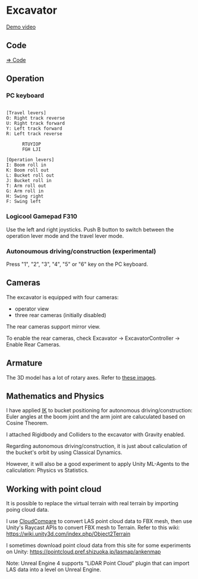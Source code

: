 # Excavator

[Demo video](https://www.youtube.com/watch?v=0X4c5gxU6-A)

## Code

[=> Code](../Excavator)

## Operation

### PC keyboard

```

[Travel levers]
O: Right track reverse
U: Right track forward
Y: Left track forward
R: Left track reverse

      RTUYIOP
      FGH LJI
  
[Operation levers]
I: Boom roll in
K: Boom roll out
L: Bucket roll out
J: Bucket roll in
T: Arm roll out
G: Arm roll in
H: Swing right
F: Swing left

```

### Logicool Gamepad F310

Use the left and right joysticks. Push B button to switch between the operation lever mode and the travel lever mode.

### Autonoumous driving/construction (experimental)

Press "1", "2", "3", "4", "5" or "6" key on the PC keyboard.

## Cameras

The excavator is equipped with four cameras:
- operator view
- three rear cameras (initially disabled)

The rear cameras support mirror view.

To enable the rear cameras, check Excavator -> ExcavatorController -> Enable Rear Cameras.

## Armature

The 3D model has a lot of rotary axes. Refer to [these images](./geometry).

## Mathematics and Physics

I have applied [IK](./jupyter/IK.ipynb) to bucket positioning for autonomous driving/construction: Euler angles at the boom joint and the arm joint are caluculated based on Cosine Theorem.

I attached Rigidbody and Colliders to the excavator with Gravity enabled.

Regarding autonomous driving/construction, it is just about caliculation of the bucket's orbit by using Classical Dynamics.

However, it will also be a good experiment to apply Unity ML-Agents to the caliculation: Physics vs Statistics.

## Working with point cloud

It is possible to replace the virtual terrain with real terrain by importing poing cloud data.

I use [CloudCompare](https://www.danielgm.net/cc/) to convert LAS point cloud data to FBX mesh, then use Unity's Raycast APIs to convert FBX mesh to Terrain. Refer to this wiki: https://wiki.unity3d.com/index.php/Object2Terrain

I sometimes download point cloud data from this site for some experiments on Unity: https://pointcloud.pref.shizuoka.jp/lasmap/ankenmap

Note: Unreal Engine 4 supports "LiDAR Point Cloud" plugin that can import LAS data into a level on Unreal Engine.
